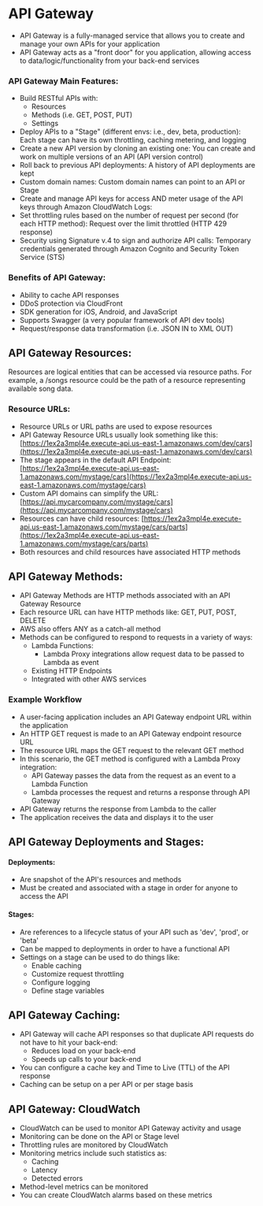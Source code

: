 # API Gateway

* API Gateway is a fully-managed service that allows you to create and manage your own APIs for your application 
* API Gateway acts as a "front door" for you application, allowing access to data/logic/functionality from your back-end services

### API Gateway Main Features:

* Build RESTful APIs with: 
  * Resources 
  * Methods \(i.e. GET, POST, PUT\) 
  * Settings 
* Deploy APIs to a "Stage" \(different envs: i.e., dev, beta, production\): Each stage can have its own throttling, caching metering, and logging 
* Create a new API version by cloning an existing one: You can create and work on multiple versions of an API \(API version control\) 
* Roll back to previous API deployments: A history of API deployments are kept 
* Custom domain names: Custom domain names can point to an API or Stage 
* Create and manage API keys for access AND meter usage of the API keys through Amazon CloudWatch Logs: 
* Set throttling rules based on the number of request per second \(for each HTTP method\): Request over the limit throttled \(HTTP 429 response\) 
* Security using Signature v.4 to sign and authorize API calls: Temporary credentials generated through Amazon Cognito and Security Token Service \(STS\)

### Benefits of API Gateway:

* Ability to cache API responses 
* DDoS protection via CloudFront 
* SDK generation for iOS, Android, and JavaScript 
* Supports Swagger \(a very popular framework of API dev tools\) 
* Request/response data transformation \(i.e. JSON IN to XML OUT\)

## API Gateway Resources:

Resources are logical entities that can be accessed via resource paths. For example, a /songs resource could be the path of a resource representing available song data.

### Resource URLs: 

* Resource URLs or URL paths are used to expose resources 
* API Gateway Resource URLs usually look something like this: [https://1ex2a3mpl4e.execute-api.us-east-1.amazonaws.com/dev/cars](https://1ex2a3mpl4e.execute-api.us-east-1.amazonaws.com/dev/cars) 
* The stage appears in the default API Endpoint: [https://1ex2a3mpl4e.execute-api.us-east-1.amazonaws.com/mystage/cars](https://1ex2a3mpl4e.execute-api.us-east-1.amazonaws.com/mystage/cars) 
* Custom API domains can simplify the URL: [https://api.mycarcompany.com/mystage/cars](https://api.mycarcompany.com/mystage/cars) 
* Resources can have child resources: [https://1ex2a3mpl4e.execute-api.us-east-1.amazonaws.com/mystage/cars/parts](https://1ex2a3mpl4e.execute-api.us-east-1.amazonaws.com/mystage/cars/parts) 
* Both resources and child resources have associated HTTP methods

## API Gateway Methods:

* API Gateway Methods are HTTP methods associated with an API Gateway Resource 
* Each resource URL can have HTTP methods like: GET, PUT, POST, DELETE 
* AWS also offers ANY as a catch-all method 
* Methods can be configured to respond to requests in a variety of ways: 
  * Lambda Functions:
    * Lambda Proxy integrations allow request data to be passed to Lambda as event 
  * Existing HTTP Endpoints 
  * Integrated with other AWS services

### Example Workflow

* A user-facing application includes an API Gateway endpoint URL within the application 
* An HTTP GET request is made to an API Gateway endpoint resource URL 
* The resource URL maps the GET request to the relevant GET method 
* In this scenario, the GET method is configured with a Lambda Proxy integration: 
  * API Gateway passes the data from the request as an event to a Lambda Function 
  * Lambda processes the request and returns a response through API Gateway 
* API Gateway returns the response from Lambda to the caller 
* The application receives the data and displays it to the user

## API Gateway Deployments and Stages:

#### Deployments: 

* Are snapshot of the API's resources and methods 
* Must be created and associated with a stage in order for anyone to access the API 

#### Stages: 

* Are references to a lifecycle status of your API such as 'dev', 'prod', or 'beta' 
* Can be mapped to deployments in order to have a functional API 
* Settings on a stage can be used to do things like: 
  * Enable caching 
  * Customize request throttling 
  * Configure logging 
  * Define stage variables

## API Gateway Caching:

* API Gateway will cache API responses so that duplicate API requests do not have to hit your back-end: 
  * Reduces load on your back-end 
  * Speeds up calls to your back-end 
* You can configure a cache key and Time to Live \(TTL\) of the API response 
* Caching can be setup on a per API or per stage basis

## API Gateway: CloudWatch

* CloudWatch can be used to monitor API Gateway activity and usage 
* Monitoring can be done on the API or Stage level 
* Throttling rules are monitored by CloudWatch 
* Monitoring metrics include such statistics as: 
  * Caching 
  * Latency 
  * Detected errors 
* Method-level metrics can be monitored 
* You can create CloudWatch alarms based on these metrics

